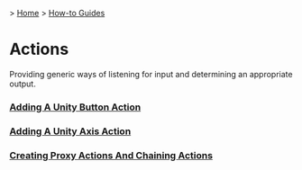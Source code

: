 &gt; [Home](../../../README.md) &gt; [How-to Guides](../README.md)

# Actions

Providing generic ways of listening for input and determining an appropriate output.

### [Adding A Unity Button Action](AddingAUnityButtonAction/README.md)
### [Adding A Unity Axis Action](AddingAUnityAxisAction/README.md)
### [Creating Proxy Actions And Chaining Actions](CreatingProxyActionsAndChainingActions/README.md)